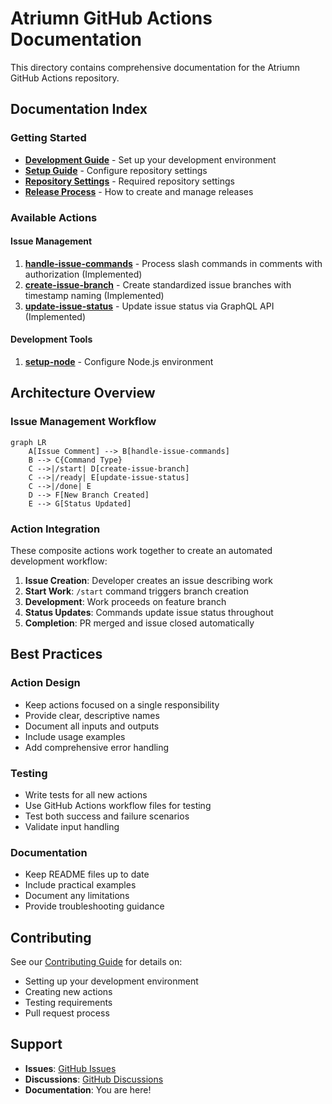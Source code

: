 # Atriumn GitHub Actions Documentation

This directory contains comprehensive documentation for the Atriumn GitHub Actions repository.

## Documentation Index

### Getting Started
- **[Development Guide](./development.md)** - Set up your development environment
- **[Setup Guide](./SETUP.md)** - Configure repository settings
- **[Repository Settings](./repository-settings.md)** - Required repository settings
- **[Release Process](./releases.md)** - How to create and manage releases

### Available Actions

#### Issue Management
1. **[handle-issue-commands](../handle-issue-commands/README.md)** - Process slash commands in comments with authorization (Implemented)
2. **[create-issue-branch](../create-issue-branch/README.md)** - Create standardized issue branches with timestamp naming (Implemented)
3. **[update-issue-status](../update-issue-status/README.md)** - Update issue status via GraphQL API (Implemented)

#### Development Tools
1. **[setup-node](../.github/actions/setup-node/README.md)** - Configure Node.js environment

## Architecture Overview

### Issue Management Workflow

```mermaid
graph LR
    A[Issue Comment] --> B[handle-issue-commands]
    B --> C{Command Type}
    C -->|/start| D[create-issue-branch]
    C -->|/ready| E[update-issue-status]
    C -->|/done| E
    D --> F[New Branch Created]
    E --> G[Status Updated]
```

### Action Integration

These composite actions work together to create an automated development workflow:

1. **Issue Creation**: Developer creates an issue describing work
2. **Start Work**: `/start` command triggers branch creation
3. **Development**: Work proceeds on feature branch
4. **Status Updates**: Commands update issue status throughout
5. **Completion**: PR merged and issue closed automatically

## Best Practices

### Action Design
- Keep actions focused on a single responsibility
- Provide clear, descriptive names
- Document all inputs and outputs
- Include usage examples
- Add comprehensive error handling

### Testing
- Write tests for all new actions
- Use GitHub Actions workflow files for testing
- Test both success and failure scenarios
- Validate input handling

### Documentation
- Keep README files up to date
- Include practical examples
- Document any limitations
- Provide troubleshooting guidance

## Contributing

See our [Contributing Guide](../CONTRIBUTING.md) for details on:
- Setting up your development environment
- Creating new actions
- Testing requirements
- Pull request process

## Support

- **Issues**: [GitHub Issues](https://github.com/atriumn/atriumn-github-actions/issues)
- **Discussions**: [GitHub Discussions](https://github.com/atriumn/atriumn-github-actions/discussions)
- **Documentation**: You are here!
